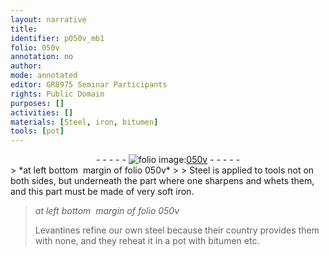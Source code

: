 ```yaml
---
layout: narrative
title: 
identifier: p050v_mb1
folio: 050v
annotation: no
author:
mode: annotated
editor: GR8975 Seminar Participants
rights: Public Domain
purposes: []
activities: []
materials: [Steel, iron, bitumen]
tools: [pot]
---
```


 <div class="folio" align="center">- - - - - <a href="http://gallica.bnf.fr/ark:/12148/btv1b10500001g/f106.image" target="_blank"><img src="https://cu-mkp.github.io/GR8975-edition/assets/photo-icon.png" alt="folio image: " style="display:inline-block; margin-bottom:-3px;"/>050v</a> - - - - - </div> 
> *at left bottom  margin of folio 050v*
> 
> <span class="material">Steel</span> is applied to tools not on both sides, but underneath the part where one sharpens and whets them, and this part must be made of very soft <span class="material">iron</span>.
 
> *at left bottom  margin of folio 050v*
> 
> Levantines refine our own steel because their country provides them with none, and they reheat it in a <span class="tool">pot</span> with <span class="material">bitumen</span> etc.
 